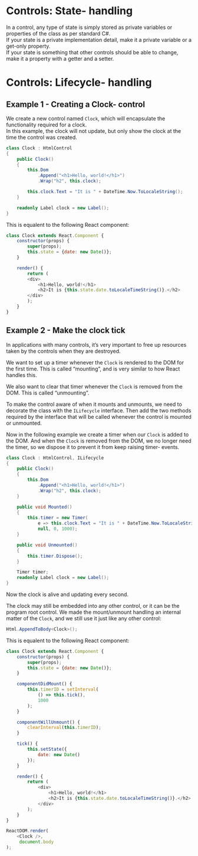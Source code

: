 
# Controls: State- handling

In a control, any type of state is simply stored as private variables or properties of the class as per standard C#.\
If your state is a private implementation detail, make it a private variable or a get-only property.\
If your state is something that other controls should be able to change, make it a property with a getter and a setter.


# Controls: Lifecycle- handling


## Example 1 - Creating a Clock- control

We create a new control named `Clock`, which will encapsulate the functionality required for a clock.\
In this example, the clock will not update, but only show the clock at the time the control was created. 

```c#
class Clock : HtmlControl
{
    public Clock()
    {
        this.Dom
            .Append("<h1>Hello, world!</h1>")
            .Wrap("h2", this.clock);

        this.clock.Text = "It is " + DateTime.Now.ToLocaleString();
    }

    readonly Label clock = new Label();
}
```

This is equalent to the following React component:
```js
class Clock extends React.Component {
    constructor(props) {
        super(props);
        this.state = {date: new Date()};
    }

    render() {
        return (
        <div>
            <h1>Hello, world!</h1>
            <h2>It is {this.state.date.toLocaleTimeString()}.</h2>
        </div>
        );
    }
}
```


## Example 2 - Make the clock tick

In applications with many controls, it’s very important to free up resources taken by the controls when they are destroyed.

We want to set up a timer whenever the `Clock` is rendered to the DOM for the first time.
This is called “mounting”, and is very similar to how React handles this.

We also want to clear that timer whenever the `Clock` is removed from the DOM. This is called “unmounting”.

To make the control aware of when it mounts and unmounts, we need to decorate the class with the `ILifecycle` interface.
Then add the two methods required by the interface that will be called whenever the control is mounted or unmounted.

Now in the following example we create a timer when our `Clock` is added to the DOM. And when the `Clock` is removed from the DOM, we no longer need the timer, so we dispose it to prevent it from keep raising timer- events.

```c#
class Clock : HtmlControl, ILifecycle
{
    public Clock()
    {
        this.Dom
            .Append("<h1>Hello, world!</h1>")
            .Wrap("h2", this.clock);
    }

    public void Mounted()
    {
        this.timer = new Timer(
            e => this.clock.Text = "It is " + DateTime.Now.ToLocaleString(), 
            null, 0, 1000);
    }

    public void Unmounted()
    {
        this.timer.Dispose();
    }

    Timer timer;
    readonly Label clock = new Label();
}
```

Now the clock is alive and updating every second.

The clock may still be embedded into any other control, or it can be the program root control.
We made the mount/unmount handling an internal matter of the `Clock`, and we still use it just like any other control:

```c#
Html.AppendToBody<Clock>();
```

This is equalent to the following React component:

```js
class Clock extends React.Component {
    constructor(props) {
        super(props);
        this.state = {date: new Date()};
    }

    componentDidMount() {
        this.timerID = setInterval(
            () => this.tick(),
            1000
        );
    }

    componentWillUnmount() {
        clearInterval(this.timerID);
    }

    tick() {
        this.setState({
            date: new Date()
        });
    }

    render() {
        return (
            <div>
                <h1>Hello, world!</h1>
                <h2>It is {this.state.date.toLocaleTimeString()}.</h2>
            </div>
        );
    }
}

ReactDOM.render(
    <Clock />,
     document.body
);
```

